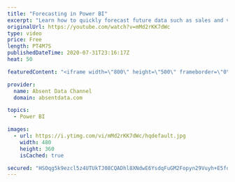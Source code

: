 ```yaml
---
title: "Forecasting in Power BI"
excerpt: "Learn how to quickly forecast future data such as sales and values with the analytics pane in Power BI."
originalUrl: https://youtube.com/watch?v=mMd2rKK7dWc
type: video
price: Free
length: PT4M7S
publishedDateTime: 2020-07-31T23:16:17Z
heat: 50

featuredContent: "<iframe width=\"800\" height=\"500\" frameborder=\"0\" src=\"https://www.youtube.com/embed/mMd2rKK7dWc\" allow=\"accelerometer; autoplay; encrypted-media; gyroscope; picture-in-picture\" allowfullscreen></iframe>"

provider:
  name: Absent Data Channel
  domain: absentdata.com

topics:
  - Power BI

images:
  - url: https://i.ytimg.com/vi/mMd2rKK7dWc/hqdefault.jpg
    width: 480
    height: 360
    isCached: true

secured: "HSOqg5k9ezcl5z4UTUkTJ08CQADhl8XNdwE6YsdqFuGM2Fopyn29Vuyh+E5fdtYwwXLfxprSMINehtOrSONBtnPbKD4n0r9mI+wZwmtWAB+i2kERNP1z5fgxyiN3nyC4XM9BALPJIwlTBUM0ZfPky6ujUi4TX7LPjTwtA0rG1Q5uaO6E4QLXTY+DG9RXkUy4UEH5WDNxevmWD6edXHQtHKHQay7mo8gCLMu6BPeRiH2whASfG5AT7kQ8PPRQWunCnRtzj87NpYmDbw6bKAp2nL2k6uiIw9PHumDusROFNrlnn8hw8R9nmtsntX3kbalXIlCpxzyTLBvxDFSv9O/0wzyRRnDdBAh6H4YaZZNGxNbn7hgFQtv/kes6Hk1jZ0B/gVk7rrfo4IgJ1z2+PvJVl3sEy8cuoRz7ZiOOXjzBkjs=;mA86F7/iXxPbbwBFVUENNg=="
---
```


